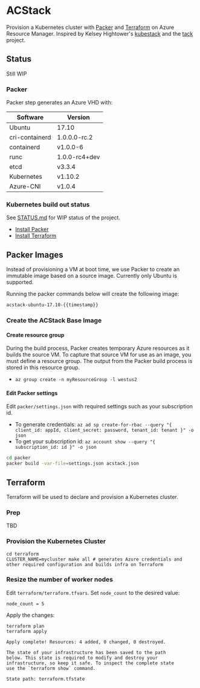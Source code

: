 # ACStack

Provision a Kubernetes cluster with [Packer](https://packer.io) and [Terraform](https://www.terraform.io) on Azure Resource Manager. Inspired by Kelsey Hightower's [kubestack](https://github.com/kelseyhightower/kubestack) and the [tack](https://github.com/kz8s/tack) project.

## Status

Still WIP

### Packer

Packer step generates an Azure VHD with:

**Software**|**Version**
-----|-----
Ubuntu|17.10
cri-containerd|1.0.0.0-rc.2
containerd|v1.0.0-6
runc|1.0.0-rc4+dev
etcd|v3.3.4
Kubernetes|v1.10.2
Azure-CNI|v1.0.4

### Kubernetes build out status

See [STATUS.md](STATUS.md) for WIP status of the project.

- [Install Packer](https://packer.io/docs/installation.html)
- [Install Terraform](https://www.terraform.io/intro/getting-started/install.html)

## Packer Images

Instead of provisioning a VM at boot time, we use Packer to create an immutable image based on a source image. Currently only Ubuntu is supported.

Running the packer commands below will create the following image:

```sh
acstack-ubuntu-17.10-{{timestamp}}
```

### Create the ACStack Base Image

#### Create resource group

During the build process, Packer creates temporary Azure resources as it builds the source VM. To capture that source VM for use as an image, you must define a resource group. The output from the Packer build process is stored in this resource group.

- `az group create -n myResourceGroup -l westus2`

#### Edit Packer settings

Edit `packer/settings.json` with required settings such as your subscription id.

- To generate credentials: `az ad sp create-for-rbac --query "{ client_id: appId, client_secret: password, tenant_id: tenant }" -o json`
- To get your subscription id: `az account show --query "{ subscription_id: id }" -o json`

```sh
cd packer
packer build -var-file=settings.json acstack.json
```

## Terraform

Terraform will be used to declare and provision a Kubernetes cluster.

### Prep

TBD


### Provision the Kubernetes Cluster

```
cd terraform
CLUSTER_NAME=mycluster make all # generates Azure credentials and other required configuration and builds infra on Terraform
```


### Resize the number of worker nodes

Edit `terraform/terraform.tfvars`. Set `node_count` to the desired value:

```
node_count = 5
```

Apply the changes:

```
terraform plan
terraform apply
```

```
Apply complete! Resources: 4 added, 0 changed, 0 destroyed.

The state of your infrastructure has been saved to the path
below. This state is required to modify and destroy your
infrastructure, so keep it safe. To inspect the complete state
use the `terraform show` command.

State path: terraform.tfstate

```
